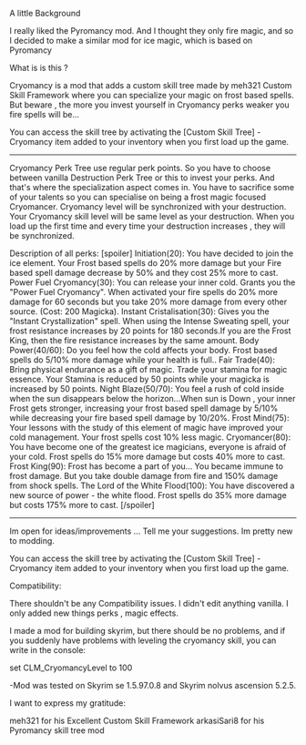 A little Background

I really liked the  Pyromancy mod﻿. And I thought they only fire magic, and so I decided to make a similar mod for ice magic, which is based on Pyromancy

What is is this ?

Cryomancy is a mod that adds a custom skill tree made by meh321 Custom Skill Framework where you can specialize your magic on frost based spells. But beware , the more you invest yourself in Cryomancy perks weaker you fire spells will be... 

You can access the skill tree by activating the [Custom Skill Tree] - Cryomancy item added to your inventory when you first load up the game.
___________________________________________________________________________________________________________________________________________________________

Cryomancy Perk Tree use regular perk points. So you have to choose between vanilla Destruction Perk Tree or this to invest your  perks. And that's where the specialization aspect comes in. You have to sacrifice some of your talents so you can specialise on being a frost magic focused Cryomancer.
Cryomancy level will be synchronized with your destruction. Your Cryomancy skill level will be same level as your destruction. When you load up the first time and every time your destruction increases , they will be synchronized.

Description of all perks:
[spoiler]
Initiation(20): You have decided to join the ice element. Your Frost based spells do 20% more damage but your Fire based spell damage decrease by 50% and they cost 25% more to cast.
Power Fuel Cryomancy(30): You can release your inner cold. Grants you the "Power Fuel Cryomancy". When activated your fire spells do 20% more damage for 60 seconds but you take 20% more damage from every other source. (Cost: 200 Magicka).
Instant Cristalisation(30): Gives you the "Instant Crystallization" spell. When using the Intense Sweating spell, your frost resistance increases by 20 points for 180 seconds.If you are the Frost King, then the fire resistance increases by the same amount.
Body Power(40/60): Do you feel how the cold affects your body. Frost based spells do 5/10% more damage while your health is full..
Fair Trade(40): Bring physical endurance as a gift of magic. Trade your stamina for magic essence. Your Stamina is reduced by 50 points while your magicka is increased by 50 points.
Night Blaze(50/70): You feel a rush of cold inside when the sun disappears below the horizon...When sun is Down , your inner Frost gets stronger, increasing your frost based spell damage by 5/10% while decreasing your fire based spell damage by 10/20%.
Frost Mind(75): Your lessons with the study of this element of magic have improved your cold management. Your frost spells cost 10% less magic.
Cryomancer(80): You have become one of the greatest ice magicians, everyone is afraid of your cold. Frost spells do 15% more damage but costs 40% more to cast.
Frost King(90): Frost has become a part of you... You became immune to frost damage. But you take double damage from fire and 150% damage from shock spells.
The Lord of the White Flood(100): You have discovered a new source of power - the white flood. Frost spells do 35% more damage but costs 175% more to cast.
[/spoiler]
___________________________________________________________________________________________________________________________________________________________

Im open for  ideas/improvements ... Tell me your suggestions. Im pretty new to modding.

You can access the skill tree by activating the [Custom Skill Tree] - Cryomancy item added to your inventory when you first load up the game.

Compatibility:

There shouldn't be any Compatibility issues. I didn't edit anything vanilla.
I only added new things perks , magic effects.

I made a mod for building skyrim, but there should be no problems, and if you suddenly have problems with leveling the cryomancy skill,
you can write in the console:

set CLM_CryomancyLevel to 100

-Mod was tested  on Skyrim se 1.5.97.0.8  and  Skyrim nolvus ascension 5.2.5.

I want to express my gratitude:

meh321 for his Excellent Custom Skill Framework
arkasiSari8 for his Pyromancy skill tree mod
